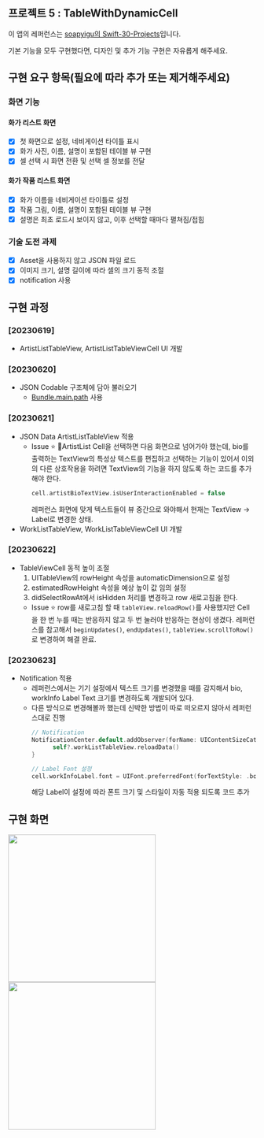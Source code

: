 ## 프로젝트 5 : TableWithDynamicCell

이 앱의 레퍼런스는 [soapyigu의 Swift-30-Projects](https://github.com/soapyigu/Swift-30-Projects)입니다.

기본 기능을 모두 구현했다면, 디자인 및 추가 기능 구현은 자유롭게 해주세요.

##  구현 요구 항목(필요에 따라 추가 또는 제거해주세요)

### 화면 기능
#### 화가 리스트 화면
- [X] 첫 화면으로 설정, 네비게이션 타이틀 표시
- [X] 화가 사진, 이름, 설명이 포함된 테이블 뷰 구현
- [X] 셀 선택 시 화면 전환 및 선택 셀 정보를 전달

#### 화가 작품 리스트 화면
- [X] 화가 이름을 네비게이션 타이틀로 설정
- [X] 작품 그림, 이름, 설명이 포함된 테이블 뷰 구현
- [X] 설명은 최초 로드시 보이지 않고, 이후 선택할 때마다 펼쳐짐/접힘 

### 기술 도전 과제
- [X] Asset을 사용하지 않고 JSON 파일 로드
- [X] 이미지 크기, 설명 길이에 따라 셀의 크기 동적 조절
- [X] notification 사용

## 구현 과정

### [20230619]
- ArtistListTableView, ArtistListTableViewCell UI 개발

### [20230620]
- JSON Codable 구조체에 담아 불러오기
  - [Bundle.main.path](https://ios-development.tistory.com/507) 사용

### [20230621]
- JSON Data ArtistListTableView 적용
  - Issue ⭐️
    ArtistList Cell을 선택하면 다음 화면으로 넘어가야 했는데, bio를 출력하는 TextView의 특성상 텍스트를 편집하고 선택하는 기능이 있어서 이외의 다른 상호작용을 하려면 TextView의 기능을 하지 않도록 하는 코드를 추가해야 한다.
    ```swift
    cell.artistBioTextView.isUserInteractionEnabled = false
    ```
    레퍼런스 화면에 맞게 텍스트들이 뷰 중간으로 와야해서 현재는 TextView -> Label로 변경한 상태.
- WorkListTableView, WorkListTableViewCell UI 개발

### [20230622]
- TableViewCell 동적 높이 조절
  1. UITableView의 rowHeight 속성을 automaticDimension으로 설정
  2. estimatedRowHeight 속성을 예상 높이 값 임의 설정
  3. didSelectRowAt에서 isHidden 처리를 변경하고 row 새로고침을 한다.
  - Issue ⭐️
    row를 새로고침 할 때 `tableView.reloadRow()`를 사용했지만 Cell을 한 번 누를 때는 반응하지 않고 두 번 눌러야 반응하는 현상이 생겼다. 레퍼런스를 참고해서 `beginUpdates()`, `endUpdates()`, `tableView.scrollToRow()`로 변경하여 해결 완료.

### [20230623]
- Notification 적용
  - 레퍼런스에서는 기기 설정에서 텍스트 크기를 변경했을 때를 감지해서 bio, workInfo Label Text 크기를 변경하도록 개발되어 있다.
  - 다른 방식으로 변경해볼까 했는데 신박한 방법이 따로 떠오르지 않아서 레퍼런스대로 진행
    ```swift
    // Notification
    NotificationCenter.default.addObserver(forName: UIContentSizeCategory.didChangeNotification, object: .none, queue: OperationQueue.main) { [weak self] _ in
		  self?.workListTableView.reloadData()
    }

    // Label Font 설정
    cell.workInfoLabel.font = UIFont.preferredFont(forTextStyle: .body)
    ```
    해당 Label이 설정에 따라 폰트 크기 및 스타일이 자동 적용 되도록 코드 추가

## 구현 화면
<img src="./TableWithDynamicCell_step1.gif" width="300" />

<img src="./TableWithDynamicCell_step1_Notification.gif" width="300" />

